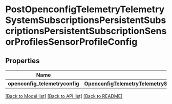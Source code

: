 # PostOpenconfigTelemetryTelemetrySystemSubscriptionsPersistentSubscriptionsPersistentSubscriptionSensorProfilesSensorProfileConfig

## Properties
Name | Type | Description | Notes
------------ | ------------- | ------------- | -------------
**openconfig_telemetryconfig** | [**OpenconfigTelemetryTelemetrySystemOpenconfigtelemetrytelemetrysystemSubscriptionsPersistentsubscriptionsSensorprofilesConfig**](OpenconfigTelemetryTelemetrySystemOpenconfigtelemetrytelemetrysystemSubscriptionsPersistentsubscriptionsSensorprofilesConfig.md) |  | [optional] 

[[Back to Model list]](../README.md#documentation-for-models) [[Back to API list]](../README.md#documentation-for-api-endpoints) [[Back to README]](../README.md)


